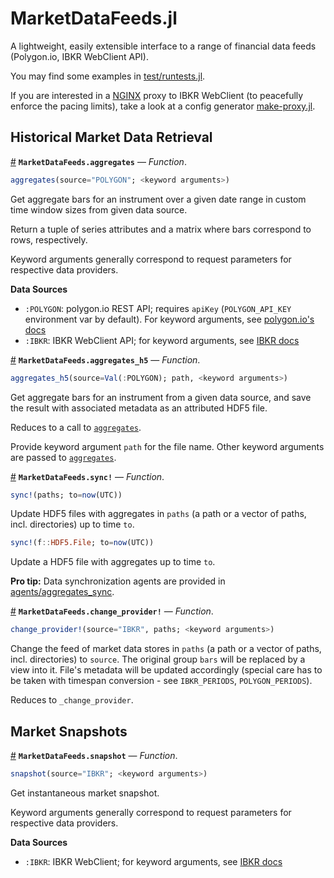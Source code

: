 # MarketDataFeeds.jl

A lightweight, easily extensible interface to a range of financial data feeds (Polygon.io, IBKR WebClient API).

You may find some examples in [test/runtests.jl](test/runtests.jl).

If you are interested in a [NGINX](https://www.nginx.com) proxy to IBKR WebClient (to peacefully enforce the pacing limits), take a look at a config generator [make-proxy.jl](ibkr-proxy/make-proxy.jl).

## Historical Market Data Retrieval
<a id='MarketDataFeeds.aggregates' href='#MarketDataFeeds.aggregates'>#</a>
**`MarketDataFeeds.aggregates`** &mdash; *Function*.

```julia
aggregates(source="POLYGON"; <keyword arguments>)
```

Get aggregate bars for an instrument over a given date range in custom time window sizes from given data source.

Return a tuple of series attributes and a matrix where bars correspond to rows, respectively. 

Keyword arguments generally correspond to request parameters for respective data providers.

**Data Sources**

  * `:POLYGON`: polygon.io REST API; requires `apiKey` (`POLYGON_API_KEY` environment var by default). For keyword arguments, see [polygon.io's docs](https://polygon.io/docs/stocks/get_v2_aggs_ticker__stocksticker__range__multiplier___timespan___from___to)
  * `:IBKR`: IBKR WebClient API; for keyword arguments, see [IBKR docs](https://www.interactivebrokers.com/api/doc.html#tag/Market-Data/paths/~1hmds~1history/get)



<a id='MarketDataFeeds.aggregates_h5' href='#MarketDataFeeds.aggregates_h5'>#</a>
**`MarketDataFeeds.aggregates_h5`** &mdash; *Function*.

```julia
aggregates_h5(source=Val(:POLYGON); path, <keyword arguments>)
```

Get aggregate bars for an instrument from a given data source, and save the result with associated metadata as an attributed HDF5 file.

Reduces to a call to [`aggregates`](#MarketDataFeeds.aggregates).

Provide keyword argument `path` for the file name. Other keyword arguments are passed to [`aggregates`](#MarketDataFeeds.aggregates).

<a id='MarketDataFeeds.sync!' href='#MarketDataFeeds.sync!'>#</a>
**`MarketDataFeeds.sync!`** &mdash; *Function*.

```julia
sync!(paths; to=now(UTC))
```

Update HDF5 files with aggregates in `paths` (a path or a vector of paths, incl. directories) up to time `to`.

```julia
sync!(f::HDF5.File; to=now(UTC))
```

Update a HDF5 file with aggregates up to time `to`.

**Pro tip:** Data synchronization agents are provided in [agents/aggregates_sync](agents/aggregates_sync).

<a id='MarketDataFeeds.change_provider!' href='#MarketDataFeeds.change_provider!'>#</a>
**`MarketDataFeeds.change_provider!`** &mdash; *Function*.

```julia
change_provider!(source="IBKR", paths; <keyword arguments>)
```

Change the feed of market data stores in `paths` (a path or a vector of paths, incl. directories) to `source`. The original group `bars` will be replaced by a view into it. File's metadata will be updated accordingly (special care has to be taken with timespan conversion - see `IBKR_PERIODS`, `POLYGON_PERIODS`). 

Reduces to `_change_provider`.

## Market Snapshots

<a id='MarketDataFeeds.snapshot' href='#MarketDataFeeds.snapshot'>#</a>
**`MarketDataFeeds.snapshot`** &mdash; *Function*.

```julia
snapshot(source="IBKR"; <keyword arguments>)
```

Get instantaneous market snapshot.

Keyword arguments generally correspond to request parameters for respective data providers.

**Data Sources**

  * `:IBKR`: IBKR WebClient; for keyword arguments, see [IBKR docs](https://www.interactivebrokers.com/api/doc.html#tag/Market-Data/paths/~1md~1snapshot/get)